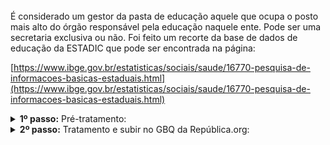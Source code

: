 <br> 
É considerado um gestor da pasta de educação aquele que ocupa o posto mais alto do órgão responsável pela educação naquele ente. Pode ser uma secretaria exclusiva ou não. Foi feito um recorte da base de dados de educação da ESTADIC que pode ser encontrada na página: 

[https://www.ibge.gov.br/estatisticas/sociais/saude/16770-pesquisa-de-informacoes-basicas-estaduais.html](https://www.ibge.gov.br/estatisticas/sociais/saude/16770-pesquisa-de-informacoes-basicas-estaduais.html)
<br>


<details>
  <summary><b> 1º passo:</b> Pré-tratamento: </summary>

Não houve
</details>
<details>
  <summary><b> 2º passo:</b> Tratamento e subir no GBQ da República.org:</summary>

Acesso em:

[https://github.com/Republica-org/Ecossistema-dados/blob/main/tratamento_GBQ/cargos_lideranca/ESTADIC_perfil_educacao_mapa.ipynb](https://github.com/Republica-org/Ecossistema-dados/blob/main/tratamento_GBQ/cargos_lideranca/ESTADIC_perfil_educacao_mapa.ipynb)

</details>
